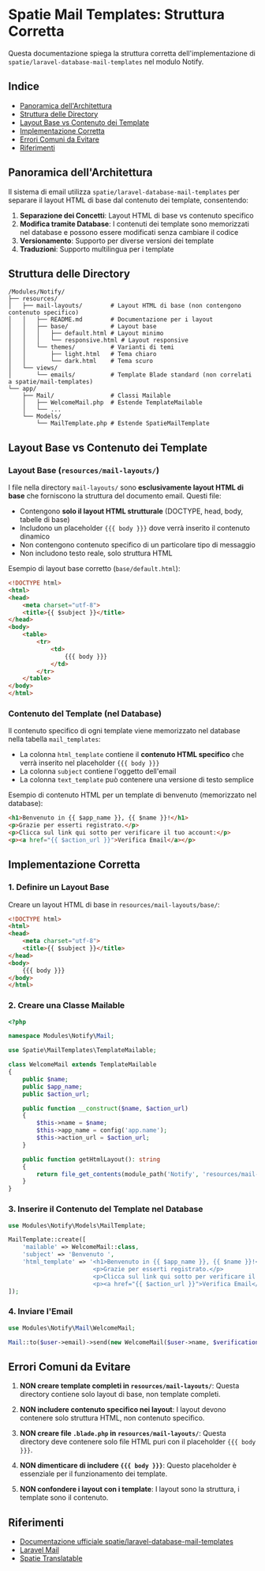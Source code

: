 # Spatie Mail Templates: Struttura Corretta

Questa documentazione spiega la struttura corretta dell'implementazione di `spatie/laravel-database-mail-templates` nel modulo Notify.

## Indice

- [Panoramica dell'Architettura](#panoramica-dellarchitettura)
- [Struttura delle Directory](#struttura-delle-directory)
- [Layout Base vs Contenuto dei Template](#layout-base-vs-contenuto-dei-template)
- [Implementazione Corretta](#implementazione-corretta)
- [Errori Comuni da Evitare](#errori-comuni-da-evitare)
- [Riferimenti](#riferimenti)

## Panoramica dell'Architettura

Il sistema di email  utilizza `spatie/laravel-database-mail-templates` per separare il layout HTML di base dal contenuto dei template, consentendo:

1. **Separazione dei Concetti**: Layout HTML di base vs contenuto specifico
2. **Modifica tramite Database**: I contenuti dei template sono memorizzati nel database e possono essere modificati senza cambiare il codice
3. **Versionamento**: Supporto per diverse versioni dei template
4. **Traduzioni**: Supporto multilingua per i template

## Struttura delle Directory

```
/Modules/Notify/
├── resources/
│   ├── mail-layouts/        # Layout HTML di base (non contengono contenuto specifico)
│   │   ├── README.md        # Documentazione per i layout
│   │   ├── base/            # Layout base
│   │   │   ├── default.html # Layout minimo
│   │   │   └── responsive.html # Layout responsive
│   │   └── themes/          # Varianti di temi
│   │       ├── light.html   # Tema chiaro
│   │       └── dark.html    # Tema scuro
│   └── views/
│       └── emails/          # Template Blade standard (non correlati a spatie/mail-templates)
└── app/
    ├── Mail/                # Classi Mailable
    │   ├── WelcomeMail.php  # Estende TemplateMailable
    │   └── ...
    └── Models/
        └── MailTemplate.php # Estende SpatieMailTemplate
```

## Layout Base vs Contenuto dei Template

### Layout Base (`resources/mail-layouts/`)

I file nella directory `mail-layouts/` sono **esclusivamente layout HTML di base** che forniscono la struttura del documento email. Questi file:

- Contengono **solo il layout HTML strutturale** (DOCTYPE, head, body, tabelle di base)
- Includono un placeholder `{{{ body }}}` dove verrà inserito il contenuto dinamico
- Non contengono contenuto specifico di un particolare tipo di messaggio
- Non includono testo reale, solo struttura HTML

Esempio di layout base corretto (`base/default.html`):

```html
<!DOCTYPE html>
<html>
<head>
    <meta charset="utf-8">
    <title>{{ $subject }}</title>
</head>
<body>
    <table>
        <tr>
            <td>
                {{{ body }}}
            </td>
        </tr>
    </table>
</body>
</html>
```

### Contenuto del Template (nel Database)

Il contenuto specifico di ogni template viene memorizzato nel database nella tabella `mail_templates`:

- La colonna `html_template` contiene il **contenuto HTML specifico** che verrà inserito nel placeholder `{{{ body }}}`
- La colonna `subject` contiene l'oggetto dell'email
- La colonna `text_template` può contenere una versione di testo semplice

Esempio di contenuto HTML per un template di benvenuto (memorizzato nel database):

```html
<h1>Benvenuto in {{ $app_name }}, {{ $name }}!</h1>
<p>Grazie per esserti registrato.</p>
<p>Clicca sul link qui sotto per verificare il tuo account:</p>
<p><a href="{{ $action_url }}">Verifica Email</a></p>
```

## Implementazione Corretta

### 1. Definire un Layout Base

Creare un layout HTML di base in `resources/mail-layouts/base/`:

```html
<!DOCTYPE html>
<html>
<head>
    <meta charset="utf-8">
    <title>{{ $subject }}</title>
</head>
<body>
    {{{ body }}}
</body>
</html>
```

### 2. Creare una Classe Mailable

```php
<?php

namespace Modules\Notify\Mail;

use Spatie\MailTemplates\TemplateMailable;

class WelcomeMail extends TemplateMailable
{
    public $name;
    public $app_name;
    public $action_url;

    public function __construct($name, $action_url)
    {
        $this->name = $name;
        $this->app_name = config('app.name');
        $this->action_url = $action_url;
    }

    public function getHtmlLayout(): string
    {
        return file_get_contents(module_path('Notify', 'resources/mail-layouts/base/responsive.html'));
    }
}
```

### 3. Inserire il Contenuto del Template nel Database

```php
use Modules\Notify\Models\MailTemplate;

MailTemplate::create([
    'mailable' => WelcomeMail::class,
    'subject' => 'Benvenuto ',
    'html_template' => '<h1>Benvenuto in {{ $app_name }}, {{ $name }}!</h1>
                        <p>Grazie per esserti registrato.</p>
                        <p>Clicca sul link qui sotto per verificare il tuo account:</p>
                        <p><a href="{{ $action_url }}">Verifica Email</a></p>',
]);
```

### 4. Inviare l'Email

```php
use Modules\Notify\Mail\WelcomeMail;

Mail::to($user->email)->send(new WelcomeMail($user->name, $verificationUrl));
```

## Errori Comuni da Evitare

1. **NON creare template completi in `resources/mail-layouts/`**: Questa directory contiene solo layout di base, non template completi.

2. **NON includere contenuto specifico nei layout**: I layout devono contenere solo struttura HTML, non contenuto specifico.

3. **NON creare file `.blade.php` in `resources/mail-layouts/`**: Questa directory deve contenere solo file HTML puri con il placeholder `{{{ body }}}`.

4. **NON dimenticare di includere `{{{ body }}}`**: Questo placeholder è essenziale per il funzionamento dei template.

5. **NON confondere i layout con i template**: I layout sono la struttura, i template sono il contenuto.

## Riferimenti

- [Documentazione ufficiale spatie/laravel-database-mail-templates](https://github.com/spatie/laravel-database-mail-templates)
- [Laravel Mail](https://laravel.com/docs/10.x/mail)
- [Spatie Translatable](https://github.com/spatie/laravel-translatable)
